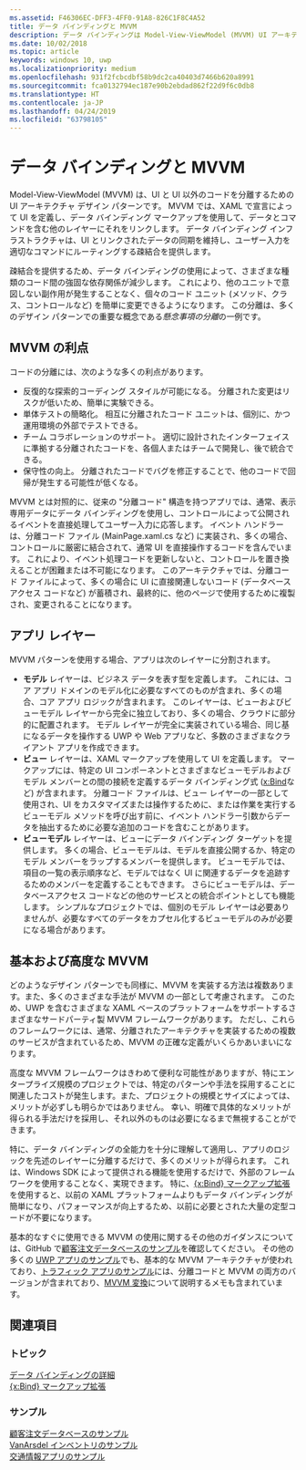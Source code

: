 ```yaml
---
ms.assetid: F46306EC-DFF3-4FF0-91A8-826C1F8C4A52
title: データ バインディングと MVVM
description: データ バインディングは Model-View-ViewModel (MVVM) UI アーキテクチャ デザイン パターンの中核に位置し、これにより UI コードと UI 以外のコードの間の疎結合が実現されます。
ms.date: 10/02/2018
ms.topic: article
keywords: windows 10, uwp
ms.localizationpriority: medium
ms.openlocfilehash: 931f2fcbcdbf58b9dc2ca40403d7466b620a8991
ms.sourcegitcommit: fca0132794ec187e90b2ebdad862f22d9f6c0db8
ms.translationtype: HT
ms.contentlocale: ja-JP
ms.lasthandoff: 04/24/2019
ms.locfileid: "63798105"
---
```

# <a name="data-binding-and-mvvm"></a>データ バインディングと MVVM

Model-View-ViewModel (MVVM) は、UI と UI 以外のコードを分離するための UI アーキテクチャ デザイン パターンです。 MVVM では、XAML で宣言によって UI を定義し、データ バインディング マークアップを使用して、データとコマンドを含む他のレイヤーにそれをリンクします。 データ バインディング インフラストラクチャは、UI とリンクされたデータの同期を維持し、ユーザー入力を適切なコマンドにルーティングする疎結合を提供します。 

疎結合を提供するため、データ バインディングの使用によって、さまざまな種類のコード間の強固な依存関係が減少します。 これにより、他のユニットで意図しない副作用が発生することなく、個々のコード ユニット (メソッド、クラス、コントロールなど) を簡単に変更できるようになります。 この分離は、多くのデザイン パターンでの重要な概念である*懸念事項の分離*の一例です。 

## <a name="benefits-of-mvvm"></a>MVVM の利点

コードの分離には、次のような多くの利点があります。

* 反復的な探索的コーディング スタイルが可能になる。 分離された変更はリスクが低いため、簡単に実験できる。
* 単体テストの簡略化。 相互に分離されたコード ユニットは、個別に、かつ運用環境の外部でテストできる。
* チーム コラボレーションのサポート。 適切に設計されたインターフェイスに準拠する分離されたコードを、各個人またはチームで開発し、後で統合できる。
* 保守性の向上。 分離されたコードでバグを修正することで、他のコードで回帰が発生する可能性が低くなる。

MVVM とは対照的に、従来の "分離コード" 構造を持つアプリでは、通常、表示専用データにデータ バインディングを使用し、コントロールによって公開されるイベントを直接処理してユーザー入力に応答します。 イベント ハンドラーは、分離コード ファイル (MainPage.xaml.cs など) に実装され、多くの場合、コントロールに厳密に結合されて、通常 UI を直接操作するコードを含んでいます。 これにより、イベント処理コードを更新しないと、コントロールを置き換えることが困難または不可能になります。 このアーキテクチャでは、分離コード ファイルによって、多くの場合に UI に直接関連しないコード (データベースアクセス コードなど) が蓄積され、最終的に、他のページで使用するために複製され、変更されることになります。

## <a name="app-layers"></a>アプリ レイヤー

MVVM パターンを使用する場合、アプリは次のレイヤーに分割されます。

* **モデル** レイヤーは、ビジネス データを表す型を定義します。 これには、コア アプリ ドメインのモデル化に必要なすべてのものが含まれ、多くの場合、コア アプリ ロジックが含まれます。 このレイヤーは、ビューおよびビューモデル レイヤーから完全に独立しており、多くの場合、クラウドに部分的に配置されます。 モデル レイヤーが完全に実装されている場合、同じ基になるデータを操作する UWP や Web アプリなど、多数のさまざまなクライアント アプリを作成できます。
* **ビュー** レイヤーは、XAML マークアップを使用して UI を定義します。 マークアップには、特定の UI コンポーネントとさまざまなビューモデルおよびモデル メンバーとの間の接続を定義するデータ バインディング式 ([x:Bind](https://docs.microsoft.com/windows/uwp/xaml-platform/x-bind-markup-extension)など) が含まれます。 分離コード ファイルは、ビュー レイヤーの一部として使用され、UI をカスタマイズまたは操作するために、または作業を実行するビューモデル メソッドを呼び出す前に、イベント ハンドラー引数からデータを抽出するために必要な追加のコードを含むことがあります。 
* **ビューモデル** レイヤーは、ビューにデータ バインディング ターゲットを提供します。 多くの場合、ビューモデルは、モデルを直接公開するか、特定のモデル メンバーをラップするメンバーを提供します。 ビューモデルでは、項目の一覧の表示順序など、モデルではなく UI に関連するデータを追跡するためのメンバーを定義することもできます。 さらにビューモデルは、データベースアクセス コードなどの他のサービスとの統合ポイントとしても機能します。 シンプルなプロジェクトでは、個別のモデル レイヤーは必要ありませんが、必要なすべてのデータをカプセル化するビューモデルのみが必要になる場合があります。 

## <a name="basic-and-advanced-mvvm"></a>基本および高度な MVVM

どのようなデザイン パターンでも同様に、MVVM を実装する方法は複数あります。また、多くのさまざまな手法が MVVM の一部として考慮されます。 このため、UWP を含むさまざまな XAML ベースのプラットフォームをサポートするさまざまなサードパーティ製 MVVM フレームワークがあります。 ただし、これらのフレームワークには、通常、分離されたアーキテクチャを実装するための複数のサービスが含まれているため、MVVM の正確な定義がいくらかあいまいになります。 

高度な MVVM フレームワークはきわめて便利な可能性がありますが、特にエンタープライズ規模のプロジェクトでは、特定のパターンや手法を採用することに関連したコストが発生します。また、プロジェクトの規模とサイズによっては、メリットが必ずしも明らかではありません。 幸い、明確で具体的なメリットが得られる手法だけを採用し、それ以外のものは必要になるまで無視することができます。 

特に、データ バインディングの全能力を十分に理解して適用し、アプリのロジックを先述のレイヤーに分離するだけで、多くのメリットが得られます。 これは、Windows SDK によって提供される機能を使用するだけで、外部のフレームワークを使用することなく、実現できます。 特に、[{x:Bind} マークアップ拡張](https://docs.microsoft.com/windows/uwp/xaml-platform/x-bind-markup-extension)を使用すると、以前の XAML プラットフォームよりもデータ バインディングが簡単になり、パフォーマンスが向上するため、以前に必要とされた大量の定型コードが不要になります。

基本的なすぐに使用できる MVVM の使用に関するその他のガイダンスについては、GitHub で[顧客注文データベースのサンプル](https://github.com/Microsoft/Windows-appsample-customers-orders-database)を確認してください。 その他の多くの [UWP アプリのサンプル](https://github.com/Microsoft?q=windows-appsample
)でも、基本的な MVVM アーキテクチャが使われており、[トラフィック アプリのサンプル](https://github.com/Microsoft/Windows-appsample-trafficapp)には、分離コードと MVVM の両方のバージョンが含まれており、[MVVM 変換](https://github.com/Microsoft/Windows-appsample-trafficapp/blob/MVVM/MVVM.md)について説明するメモも含まれています。 

## <a name="see-also"></a>関連項目

### <a name="topics"></a>トピック

[データ バインディングの詳細](https://docs.microsoft.com/windows/uwp/data-binding/data-binding-in-depth)  
[{x:Bind} マークアップ拡張](https://docs.microsoft.com/windows/uwp/xaml-platform/x-bind-markup-extension)  

### <a name="samples"></a>サンプル

[顧客注文データベースのサンプル](https://github.com/Microsoft/Windows-appsample-customers-orders-database)  
[VanArsdel インベントリのサンプル](https://github.com/Microsoft/InventorySample)  
[交通情報アプリのサンプル](https://github.com/Microsoft/Windows-appsample-trafficapp)  
